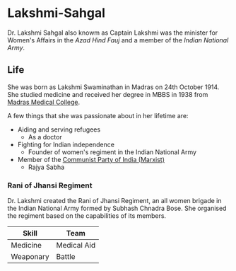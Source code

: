 <!--- Markdown command trial --->

# Lakshmi-Sahgal

Dr. Lakshmi Sahgal also knowm as Captain Lakshmi was the minister for Women's Affairs in the _Azad Hind Fauj_ and a member of the _Indian National Army_.

## Life

She was born as Lakshmi Swaminathan in Madras on 24th October 1914. She studied medicine and received her degree in MBBS in 1938 from [Madras Medical College](https://en.wikipedia.org/wiki/Madras_Medical_College).

A few things that she was passionate about in her lifetime are:

- Aiding and serving refugees
  - As a doctor
- Fighting for Indian independence 
  - Founder of women's regiment in the Indian National Army
- Member of the [Communist Party of India (Marxist)](https://cpim.org/)
  - Rajya Sabha

### Rani of Jhansi Regiment

Dr. Lakshmi created the Rani of Jhansi Regiment, an all women brigade in the Indian National Army formed by Subhash Chnadra Bose. She organised the regiment based on the capabilities of its members.

| Skill     | Team         |
|-----------|--------------|
| Medicine  |  Medical Aid |
| Weaponary | Battle       |
